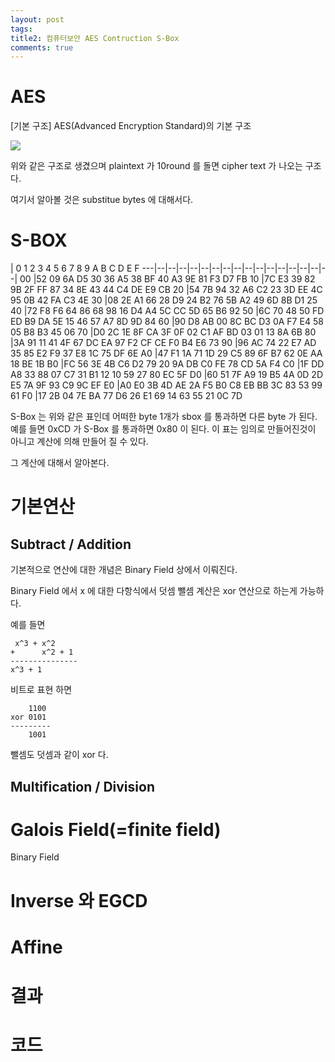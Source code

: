 ```yaml
---
layout: post
tags: 
title2: 컴퓨터보안 AES Contruction S-Box
comments: true
---
```



# AES 
[기본 구조] AES(Advanced Encryption Standard)의 기본 구조  

![](../images/comsecure/hw4_1png)  

위와 같은 구조로 생겼으며 plaintext 가 10round 를 돌면 cipher text 가 나오는 구조다.

여기서 알아볼 것은 substitue bytes 에 대해서다.





# S-BOX

   | 0  1  2  3  4  5  6  7  8  9  A  B  C  D  E  F
---|--|--|--|--|--|--|--|--|--|--|--|--|--|--|--|--|
00 |52 09 6A D5 30 36 A5 38 BF 40 A3 9E 81 F3 D7 FB 
10 |7C E3 39 82 9B 2F FF 87 34 8E 43 44 C4 DE E9 CB 
20 |54 7B 94 32 A6 C2 23 3D EE 4C 95 0B 42 FA C3 4E 
30 |08 2E A1 66 28 D9 24 B2 76 5B A2 49 6D 8B D1 25 
40 |72 F8 F6 64 86 68 98 16 D4 A4 5C CC 5D 65 B6 92 
50 |6C 70 48 50 FD ED B9 DA 5E 15 46 57 A7 8D 9D 84 
60 |90 D8 AB 00 8C BC D3 0A F7 E4 58 05 B8 B3 45 06 
70 |D0 2C 1E 8F CA 3F 0F 02 C1 AF BD 03 01 13 8A 6B 
80 |3A 91 11 41 4F 67 DC EA 97 F2 CF CE F0 B4 E6 73 
90 |96 AC 74 22 E7 AD 35 85 E2 F9 37 E8 1C 75 DF 6E 
A0 |47 F1 1A 71 1D 29 C5 89 6F B7 62 0E AA 18 BE 1B 
B0 |FC 56 3E 4B C6 D2 79 20 9A DB C0 FE 78 CD 5A F4 
C0 |1F DD A8 33 88 07 C7 31 B1 12 10 59 27 80 EC 5F 
D0 |60 51 7F A9 19 B5 4A 0D 2D E5 7A 9F 93 C9 9C EF 
E0 |A0 E0 3B 4D AE 2A F5 B0 C8 EB BB 3C 83 53 99 61 
F0 |17 2B 04 7E BA 77 D6 26 E1 69 14 63 55 21 0C 7D 

S-Box 는 위와 같은 표인데 어떠한 byte 1개가 sbox 를 통과하면 다른 byte 가 된다.
예를 들면 0xCD 가 S-Box 를 통과하면 0x80 이 된다. 이 표는 임의로 만들어진것이 아니고 계산에 의해 만들어 질 수 있다. 

그 계산에 대해서 알아본다.

# 기본연산
## Subtract / Addition
기본적으로 연산에 대한 개념은 Binary Field 상에서 이뤄진다.

Binary Field 에서 x 에 대한 다항식에서 덧셈 뺄셈 계산은 xor 연산으로 하는게 가능하다.

예를 들면
```
 x^3 + x^2 
+      x^2 + 1
---------------
x^3 + 1 
```


비트로 표현 하면 

```
    1100
xor 0101
---------
    1001
```

뺄셈도 덧셈과 같이 xor 다.


## Multification / Division



# Galois Field(=finite field)
Binary Field

# Inverse 와 EGCD

# Affine

# 결과

# 코드


